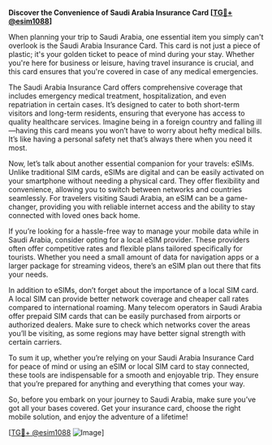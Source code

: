**Discover the Convenience of Saudi Arabia Insurance Card [[TG💪+ @esim1088](https://t.me/s/esim1088)]**

When planning your trip to Saudi Arabia, one essential item you simply can't overlook is the Saudi Arabia Insurance Card. This card is not just a piece of plastic; it's your golden ticket to peace of mind during your stay. Whether you're here for business or leisure, having travel insurance is crucial, and this card ensures that you're covered in case of any medical emergencies.

The Saudi Arabia Insurance Card offers comprehensive coverage that includes emergency medical treatment, hospitalization, and even repatriation in certain cases. It’s designed to cater to both short-term visitors and long-term residents, ensuring that everyone has access to quality healthcare services. Imagine being in a foreign country and falling ill—having this card means you won’t have to worry about hefty medical bills. It’s like having a personal safety net that’s always there when you need it most.

Now, let’s talk about another essential companion for your travels: eSIMs. Unlike traditional SIM cards, eSIMs are digital and can be easily activated on your smartphone without needing a physical card. They offer flexibility and convenience, allowing you to switch between networks and countries seamlessly. For travelers visiting Saudi Arabia, an eSIM can be a game-changer, providing you with reliable internet access and the ability to stay connected with loved ones back home.

If you’re looking for a hassle-free way to manage your mobile data while in Saudi Arabia, consider opting for a local eSIM provider. These providers often offer competitive rates and flexible plans tailored specifically for tourists. Whether you need a small amount of data for navigation apps or a larger package for streaming videos, there’s an eSIM plan out there that fits your needs.

In addition to eSIMs, don’t forget about the importance of a local SIM card. A local SIM can provide better network coverage and cheaper call rates compared to international roaming. Many telecom operators in Saudi Arabia offer prepaid SIM cards that can be easily purchased from airports or authorized dealers. Make sure to check which networks cover the areas you’ll be visiting, as some regions may have better signal strength with certain carriers.

To sum it up, whether you’re relying on your Saudi Arabia Insurance Card for peace of mind or using an eSIM or local SIM card to stay connected, these tools are indispensable for a smooth and enjoyable trip. They ensure that you’re prepared for anything and everything that comes your way. 

So, before you embark on your journey to Saudi Arabia, make sure you’ve got all your bases covered. Get your insurance card, choose the right mobile solution, and enjoy the adventure of a lifetime! 

[[TG💪+ @esim1088](https://t.me/s/esim1088) ![Image](https://i.postimg.cc/Y0z9fWf4/image.png)]